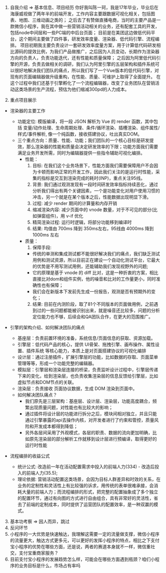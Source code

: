 1. 自我介绍 => 基本信息、项目经历
  你好我叫陈一珂，我是17年毕业，毕业后在海康威视做了两年半的前端开发，工作内容主要跟数据可视化相关，包括图表、地图、三维动画之类的；
  之后去了有赞做直播电商，当时的主要产品是一款微信小程序，我在其中做一些营销活动相关的业务，还有配套工具的开发，包括node中间层和一些PC端的中后台页面；
  目前是在美团这边做低代码平台，这个期间主要做了四件事，研发效率度量、渲染器、低代码引擎、流程编排。
  项目初期我主要负责设计一套研发效率度量方案，用于计算低代码研发相比源码的提效比例，为我们产品做推广，之后因为人员变动，长期作为渲染器方向的负责人，负责功能迭代，还有性能和质量保障；
  之后因为阿里低代码引擎的开源，负责去做相关的调研，我们认为阿里引擎的五层架构和插件系统可以很好地解决我们团队的痛点，所以我们写了一个Vue版本的低代码引擎，对现有的页面编辑器做升级重构，在性能、质量、可维护上取得了全面提升。
  在这个过程中我们还基于引擎孵化了一个流程编辑器，改变了业务团队在营销活动这类场景的生产流程，预估为他们缩减300pd的人力成本。

2. 重点项目展示
  - 渲染器的主要工作
    - 功能定位: 模版编译，将一段 JSON 解析为 Vue 的 render 函数，其中包括 变量/动作处理、生命周期处理、条件/循环渲染、插槽渲染、组件属性/样式/事件解析, 像一个纯函数，接收搭建协议，吐出真实DOM。
    - 三个重点方向：质量、性能、功能；我们团队的一个核心目标是研发提效，那么渲染器的性能和质量会决定研发效率的下限；功能方面我们需要满足业务开发所需，同时为编辑器提供一些指令辅助可视化编排。
      - 性能：
        1. 目标: 在我们这个业务场景下，性能方面我们需要保障用户不会因为卡顿而影响正常的开发工作，因此我们关注的是运行时性能，采集的指标是交互到渲染完成的耗时(INP)，重点关注95线。
        2. 背景: 我们通过观测发现有一段时间研发效率指标持续恶化，通过分析我们得出有两个关键因素，一个是功能变化对用户使用习惯的冲击，另一个就是在某个版本之后，性能数据出现明显下滑。
        3. 过程: 减少 render 期间的计算量和内存开销
          1. 缩减渲染内容: 减少页面中的 vnode 数量，对于不可见的部分(比如弹窗组件)，用 v-if 优化
          2. 精简渲染过程: 运行时逻辑，将部分功能移到编译时
        4. 结果: 均值由 700ms 降到 350ms左右，95线由 4000ms 降到 1000ms 左右
      - 质量：
        1. 保障手段: 
          - 传统的单测和集成测试都不能很好解决我们的痛点，我们缺乏测试用例和测试资源，所以目前正在建设一个自动化测试平台，它最大的优势是不用写测试用例，还能辅助我们发现视野外的问题;
          - 它的原理是基于 vnode 的 diff 比对，这是一种折衷的方案，相比直接比对dom和组件实例，他的噪音和比对的工作量更小，同时准确性也有保障；
          - 我们会在新版本下发前先生成一份报告，观测是否有预期外的变化；
        2. 结果: 目前在内测阶段，取了81个不同版本的页面做用例，之前遇到过的一些问题都能被识别出来，就是噪音还比较多，问题的分析定位能力也不够，后续会和QA团队合作，在更大的范围推广。

  - 引擎的架构介绍、如何解决团队的痛点
    - 基座层：负责前置环境的准备，系统信息/页面信息的获取、资源加载。
    - 引擎层：低代码产品的核心，提供 UI骨架、拖拽引擎、画布操作、属性设置、插件系统 等核心能力，本质上是对页面搭建协议的可视化编排
    - 设计层：通过注册插件，扩展引擎层的功能，比如数据的存取、页面菜单管理等等，形成一个功能完整的编辑器。
    - 模拟层：引擎层和渲染层连接的桥梁，负责监听设计过程中，引擎层传递下来的变化，给到渲染层，也负责收集渲染层的信息反馈给引擎层，比如虚拟节点和DOM节点的关联。
    - 渲染层：负责接收 页面协议数据，生成 DOM 渲染到页面中。
    - 如何解决团队痛点？
      - 我们原先是三层架构：基座层、设计层、渲染层，功能高度耦合，频繁出现质量问题，对性能也有比较大的影响；
      - 通过插件将设计层的功能进行拆分之后，模块间相对独立，并且只能通过引擎暴露的api去操作内核，对开发者进行了约束和管控，质量风险和开发成本都得到降低；
      - 另外各层间采用了外观模式，各层的职责、数据的流向更加明确，比如原先渲染层的部分解析工作就移到设计层进行预编译，取得更好的运行时性能

  - 流程编排的收益公式
    - 统计公式: 改造前一年在活动配置需求中投入的前端人力(334) - 改造后投入的前端人力(35.5);
    - 理论依据: 营销活动配置这类场景，会因为目标人群差异和时效的关系，在业务的定制性和灵活性上有比较强的诉求，用传统的表单很难承接，会消耗大量的前端人力；而流程编排的形式，把完整的配置抽象成了多个独立的配置环节，通过有向图的方式进行自由组合，具有非常好的灵活性，省去了前端的定制成本，同时提供了运营团队的配置效率，是一种双赢的模式。
3. 基本功考察 => 因人而异，跳过
4. 反问环节
  1. 小程序的一大优势是快速触达，我理解这需要一定的流量做支撑，微信小程序的流量更大，触达方式更多元，可以更好的发挥小程序的特点，相比之下支付宝小程序的优势在哪些方面，还是说，两者的赛道本身就不一样，微信重社交，支付宝重商家服务？
  2. 目前支付宝小程序的发展趋势怎么样，可能会在哪些方面遇到瓶颈？咱们小程序的业务目标是什么，市场占有率吗